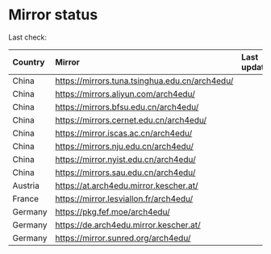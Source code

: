 <script src="./time.js"></script>
# Mirror status
Last check: <script type="text/javascript">localize(1713152199.729861);</script>

|Country|Mirror|Last update|
|:------|:-----|:----------|
|China|https://mirrors.tuna.tsinghua.edu.cn/arch4edu/|<script type="text/javascript">localize(1713135597);</script>|
|China|https://mirrors.aliyun.com/arch4edu/|<script type="text/javascript">localize(1713135597);</script>|
|China|https://mirrors.bfsu.edu.cn/arch4edu/|<script type="text/javascript">localize(1713135597);</script>|
|China|https://mirrors.cernet.edu.cn/arch4edu/|<script type="text/javascript">localize(1713135597);</script>|
|China|https://mirror.iscas.ac.cn/arch4edu/|<script type="text/javascript">localize(1713135597);</script>|
|China|https://mirrors.nju.edu.cn/arch4edu/|<script type="text/javascript">localize(1713081839);</script>|
|China|https://mirror.nyist.edu.cn/arch4edu/|<script type="text/javascript">localize(1713081839);</script>|
|China|https://mirrors.sau.edu.cn/arch4edu/|<script type="text/javascript">localize(1713135597);</script>|
|Austria|https://at.arch4edu.mirror.kescher.at/|<script type="text/javascript">localize(1713135597);</script>|
|France|https://mirror.lesviallon.fr/arch4edu/|<script type="text/javascript">localize(1713081839);</script>|
|Germany|https://pkg.fef.moe/arch4edu/|<script type="text/javascript">localize(1713135597);</script>|
|Germany|https://de.arch4edu.mirror.kescher.at/|<script type="text/javascript">localize(1713135597);</script>|
|Germany|https://mirror.sunred.org/arch4edu/|<script type="text/javascript">localize(1713135597);</script>|

<script src="./tablefilter/tablefilter.js"></script>
<script src="./table.js"></script>